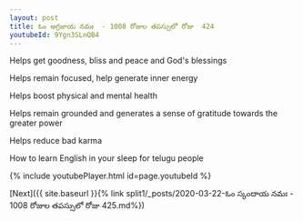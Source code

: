 ```yaml
---
layout: post
title: ఓం అగ్రజాయ నమః  - 1008 రోజుల తపస్సులో రోజు  424
youtubeId: 9Ygn3SLnQB4
---
```

 
 
Helps get goodness, bliss and peace and God's blessings
 
Helps remain focused, help generate inner energy 
 
Helps boost physical and mental health 
 
Helps remain grounded and generates a sense of gratitude towards the greater power 
 
Helps reduce bad karma
 
How to learn English in your sleep for telugu people
 
 
 
 


{% include youtubePlayer.html id=page.youtubeId %}
 
[Next]({{ site.baseurl }}{% link split1/_posts/2020-03-22-ఓం స్కందాయ నమః  - 1008 రోజుల తపస్సులో రోజు  425.md%})
 
